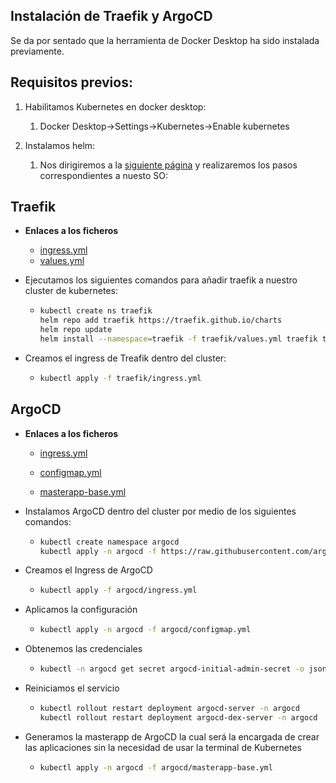 ## Instalación de Traefik y ArgoCD

Se da por sentado que la herramienta de Docker Desktop ha sido instalada previamente.

## Requisitos previos:

1. Habilitamos Kubernetes en docker desktop:
   
   1. Docker Desktop→Settings→Kubernetes→Enable kubernetes

2. Instalamos helm:
   
   1. Nos dirigiremos a la [siguiente página](https://helm.sh/es/docs/intro/install/) y realizaremos los pasos correspondientes a nuesto SO:

## Traefik

- **Enlaces a los ficheros**
  
  - [ingress.yml](traefik/ingress.yml)
  - [values.yml](traefik/values.yml)

- Ejecutamos los siguientes comandos para añadir traefik a nuestro cluster de kubernetes:
  
  - ```bash
    kubectl create ns traefik
    helm repo add traefik https://traefik.github.io/charts
    helm repo update
    helm install --namespace=traefik -f traefik/values.yml traefik traefik/traefik
    ```

- Creamos el ingress de Treafik dentro del cluster:
  
  - ```bash
    kubectl apply -f traefik/ingress.yml
    ```

## ArgoCD

- **Enlaces a los ficheros**
  
  - [ingress.yml](argocd/ingress.yml)
  
  - [configmap.yml](argocd/configmap.yml)
  
  - [masterapp-base.yml](argocd/masterapp-base.yml)

- Instalamos ArgoCD dentro del cluster por medio de los siguientes comandos:
  
  - ```bash
    kubectl create namespace argocd
    kubectl apply -n argocd -f https://raw.githubusercontent.com/argoproj/argo-cd/stable/manifests/install.yaml
    ```

- Creamos el Ingress de ArgoCD
  
  - ```bash
    kubectl apply -f argocd/ingress.yml
    ```

- Aplicamos la configuración
  
  - ```bash
    kubectl apply -n argocd -f argocd/configmap.yml
    ```

- Obtenemos las credenciales
  
  - ```bash
    kubectl -n argocd get secret argocd-initial-admin-secret -o jsonpath="{.data.password}" | base64 -d
    ```

- Reiniciamos el servicio
  
  - ```bash
    kubectl rollout restart deployment argocd-server -n argocd
    kubectl rollout restart deployment argocd-dex-server -n argocd
    ```

- Generamos la masterapp de ArgoCD la cual será la encargada de crear las aplicaciones sin la necesidad de usar la terminal de Kubernetes
  
  - ```bash
    kubectl apply -n argocd -f argocd/masterapp-base.yml
    ```
